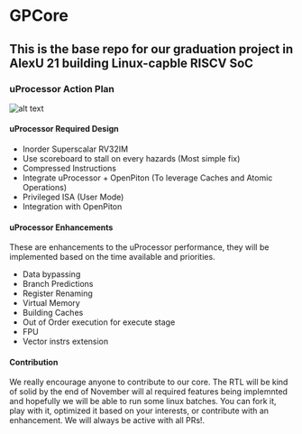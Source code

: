 # GPCore
## This is the base repo for our graduation project in AlexU 21 building Linux-capble RISCV SoC
### uProcessor Action Plan

![alt text](https://github.com/alaasal/GPCore/blob/master_sync/block_diagram.PNG?raw=true)

#### uProcessor Required Design
- Inorder Superscalar RV32IM
- Use scoreboard to stall on every hazards (Most simple fix) 
- Compressed Instructions 
- Integrate uProcessor + OpenPiton (To leverage Caches and Atomic Operations) 
- Privileged ISA (User Mode) 
- Integration with OpenPiton

#### uProcessor Enhancements
These are enhancements to the uProcessor performance, they will be implemented based on the time available and priorities.
- Data bypassing
- Branch Predictions
- Register Renaming
- Virtual Memory
- Building Caches
- Out of Order execution for execute stage
- FPU
- Vector instrs extension

#### Contribution
We really encourage anyone to contribute to our core. The RTL will be kind of solid by the end of November will al required features being implemnted and hopefully we will be able to run some linux batches. You can fork it, play with it, optimized it based on your interests, or contribute with an enhancement. We will always be active with all PRs!. 


